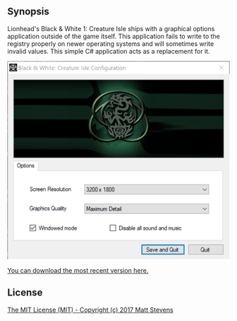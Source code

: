 ## Synopsis

Lionhead's Black & White 1: Creature Isle ships with a graphical options application outside of the game itself.
This application fails to write to the registry properly on newer operating systems and will sometimes
write invalid values. This simple C# application acts as a replacement for it.

![screenshot of the application](screenshot.png)

[You can download the most recent version here.](https://github.com/HandsomeMatt/bw1-ci-setup/releases)

## License

[The MIT License (MIT) - Copyright (c) 2017 Matt Stevens](LICENSE)
